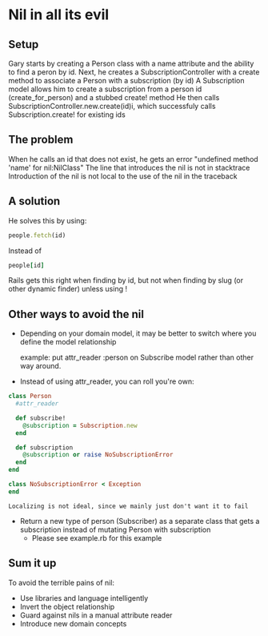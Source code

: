 # Nil in all its evil

## Setup
Gary starts by creating a Person class with a name attribute and the ability to find a peron by id.
Next, he creates a SubscriptionController with a create method to associate a Person with a subscription (by id)
A Subscription model allows him to create a subscription from a person id (create_for_person) and a stubbed create! method
He then calls SubscriptionController.new.create(id)i, which successfuly calls Subscription.create! for existing ids

## The problem
When he calls an id that does not exist, he gets an error "undefined method 'name' for nil:NilClass"
The line that introduces the nil is not in stacktrace
Introduction of the nil is not local to the use of the nil in the traceback

## A solution
He solves this by using:
```ruby
people.fetch(id)
```
Instead of
```ruby
people[id]
```
Rails gets this right when finding by id, but not when finding by slug (or other dynamic finder) unless using !

## Other ways to avoid the nil
- Depending on your domain model, it may be better to switch where you define the model relationship

    example: put attr_reader :person on Subscribe model rather than other way around.

- Instead of using attr_reader, you can roll you're own:
```ruby
class Person
  #attr_reader

  def subscribe!
    @subscription = Subscription.new
  end

  def subscription
    @subscription or raise NoSubscriptionError
  end
end
```
```ruby
class NoSubscriptionError < Exception
end
```

    Localizing is not ideal, since we mainly just don't want it to fail

- Return a new type of person (Subscriber) as a separate class that gets a subscription instead of mutating Person with subscription
  - Please see example.rb for this example

## Sum it up

To avoid the terrible pains of nil:

- Use libraries and language intelligently
- Invert the object relationship
- Guard against nils in a manual attribute reader
- Introduce new domain concepts
